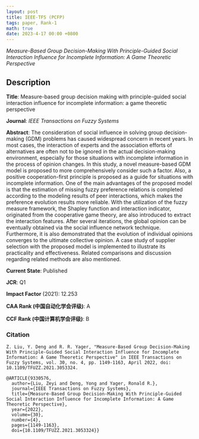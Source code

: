 ```yaml
---
layout: post
title: IEEE-TFS (PCFP)
tags: paper, Rank-1
math: true
date: 2023-4-17 00:00 +0800
---
```

*Measure-Based Group Decision-Making With Principle-Guided Social Interaction Influence for Incomplete Information: A Game Theoretic Perspective*

## Description

**Title**: Measure-based group decision making with principle-guided social interaction influence for incomplete information: a game theoretic perspective

**Journal**: *IEEE Transactions on Fuzzy Systems*

**Abstract**: The consideration of social influence in solving group decision-making (GDM) problems has caused widespread concern in recent years. In most cases, the interaction of experts and the association efforts of alternatives are often not to be ignored in the actual decision-making environment, especially for those situations with incomplete information in the process of opinion changes. In this study, a novel measure-based GDM model is proposed to more comprehensively consider such a factor. Also, a positive cooperation-first principle is proposed as a guide for situations with incomplete information. One of the main advantages of the proposed model is that the estimation of missing fuzzy preference relations is completed according to the modeling results of peer interactions, which makes the preference evolution results more reliable. With the utilization of the fuzzy measure framework, the Shapley function and interaction indicator, originated from the cooperative game theory, are also introduced to extract the interaction features. After several iterations, the global opinion can be eventually obtained via the social influence network technique. Furthermore, it is also demonstrated that the evolution of individual opinions converges to the ultimate collective opinion. A case study of supplier selection with the proposed model is implemented to illustrate its practicality and effectiveness. Related comparisons and discussion regarding related methods are also mentioned.

**Current State**: Published

**JCR**: Q1

**Impact Factor** (2021): 12.253

**CAA Rank (中国自动化学会评级)**: A

**CCF Rank (中国计算机学会评级)**: B


### Citation

```
Z. Liu, Y. Deng and R. R. Yager, "Measure-Based Group Decision-Making With Principle-Guided Social Interaction Influence for Incomplete Information: A Game Theoretic Perspective" in IEEE Transactions on Fuzzy Systems, vol. 30, no. 4, pp. 1149-1163, April 2022, doi: 10.1109/TFUZZ.2021.3053324.
```

```
@ARTICLE{9330576,
  author={Liu, Zeyi and Deng, Yong and Yager, Ronald R.},
  journal={IEEE Transactions on Fuzzy Systems}, 
  title={Measure-Based Group Decision-Making With Principle-Guided Social Interaction Influence for Incomplete Information: A Game Theoretic Perspective}, 
  year={2022},
  volume={30},
  number={4},
  pages={1149-1163},
  doi={10.1109/TFUZZ.2021.3053324}}
```
